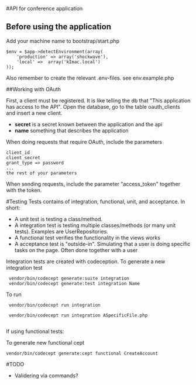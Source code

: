 #API for conference application

## Before using the application

Add your machine name to bootstrap/start.php

```
$env = $app->detectEnvironment(array(
	'production' => array('shockwave'),
	'local' =>  array('kImac.local')
));

```

Also remember to create the relevant .env-files. see env.example.php


##Working with OAuth

First, a client must be registered. It is like telling the db that "This application has access to the API". Open the database, go to the table oauth_clients and insert a new client.

* **secret** is a secret known between the application and the api
* **name** something that describes the application

When doing requests that require OAuth, include the parameters

```
client_id
client_secret
grant_type => password
...
the rest of your parameters
```

When sending requests, include the parameter "access_token" together with the token.

#Testing
Tests contains of integration, functional, unit, and acceptance. In short:

 * A unit test is testing a class/method.
 * A integration test is testing multiple classes/methods (or many unit tests). Examples are UserRepositories.
 * A functional test verifies the functionality in the views works
 * A acceptance test is "outside-in". Simulating that a user is doing specific tasks on the page. Often done together with a user
 
 
Integration tests are created with codeception. To generate a new integration test

```
 vendor/bin/codecept generate:suite integration
 vendor/bin/codecept generate:test integration Name

```

To run

```
 vendor/bin/codecept run integration 
 
 vendor/bin/codecept run integration ASpecificFile.php
 
```

If using functional tests:

To generate new functional cept

```
vendor/bin/codecept generate:cept functional CreateAccount
```


#TODO

* Validering via commands?
